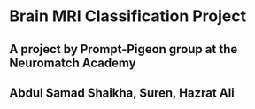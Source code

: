 # Brain MRI Classification Project
## A project by Prompt-Pigeon group at the Neuromatch Academy
## Abdul Samad Shaikha, Suren, Hazrat Ali
